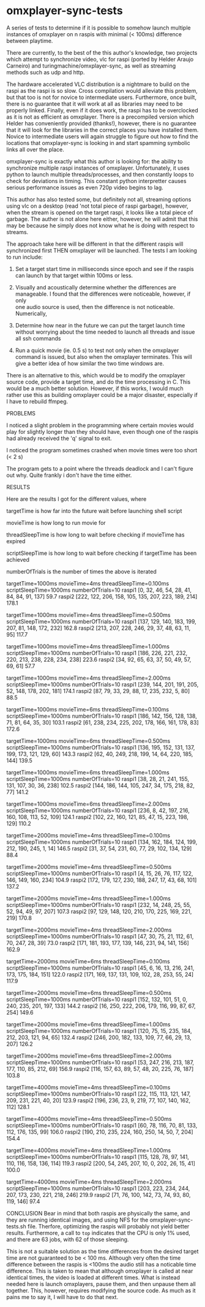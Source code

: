 omxplayer-sync-tests
====================

A series of tests to determine if it is possible to somehow launch
multiple instances of omxplayer on n raspis with minimal (< 100ms)
difference between playtime.

There are currently, to the best of the this author's knowledge, two
projects which attempt to synchronize video, vlc for raspi (ported by
Helder Araujo Carneiro) and turingmachine/omxplayer-sync, as well as
streaming methods such as udp and http.

The hardware accelerated VLC distribution is a nightmare to build on
the raspi as the raspi is so slow. Cross compilation would alleviate
this problem, but that too is not for novice to intermediate users.
Furthermore, once built, there is no guarantee that it will work at
all as libraries may need to be properly linked. Finally, even if it
does work, the raspi has to be overclocked as it is not as efficient as
omxplayer. There is a precompiled version which Helder has conveniently
provided (thanks!), however, there is no guarantee that it will look
for the libraries in the correct places you have installed them. Novice
to intermediate users will again struggle to figure out how to find the
locations that omxplayer-sync is looking in and start spamming symbolic
links all over the place.

omxplayer-sync is exactly what this author is looking for: the ability
to synchronize multiple raspi instances of omxplayer. Unfortunately, it
uses python to launch multiple threads/processes, and then constantly
loops to check for deviations in timing. This constant python
interpretter causes serious performance issues as even 720p video begins
to lag.

This author has also tested some, but definitely not all, streaming
options using vlc on a desktop (read 'not total piece of raspi garbage),
however, when the stream is opened on the target raspi, it looks like a
total piece of garbage. The auther is not alone here either, however, he
will admit that this may be because he simply does not know what he is
doing with respect to streams.

The approach take here will be different in that the different raspis
will synchronized first THEN omxplayer will be launched. The tests I am
looking to run include: 

1) Set a target start time in milliseconds since epoch and see if the
raspis can launch by that target within 100ms or less.

2) Visually and acoustically determine whether the differences are
manageable.
   I found that the differences were noticeable, however, if only       
   one audio source is used, then the difference is not noticeable.     
   Numerically,                                                         

3) Determine how near in the future we can put the target launch time
without worrying about the time needed to launch all threads and issue
all ssh commands

4) Run a quick movie (ie. 0.5 s) to test not only when the omxplayer
command is issued, but also when the omxplayer terminates. This will
give a better idea of how similar the two time windows are.

There is an alternative to this, which would be to modify the omxplayer
source code, provide a target time, and do the time processing in C.
This would be a much better solution. However, if this works, I would
much rather use this as building omxplayer could be a major disaster,
especially if I have to rebuild ffmpeg.

PROBLEMS

   I noticed a slight problem in the programming where certain movies
   would play for slightly longer than they should have, even though one
   of the raspis had already received the 'q' signal to exit.

   I noticed the program sometimes crashed when movie times were too
   short (< 2 s)

   The program gets to a point where the threads deadlock and I can't figure
   out why. Quite frankly i don't have the time either.

RESULTS

Here are the results I got for the different values, where

targetTime is how far into the future wait before launching shell script

movieTime is how long to run movie for

threadSleepTime is how long to wait before checking if movieTime has
expired

scriptSleepTime is how long to wait before checking if targetTime has
been achieved

numberOfTrials is the number of times the above is iterated

targetTime=1000ms movieTime=4ms threadSleepTime=0.100ms scriptSleepTime=1000ms numberOfTrials=10
raspi1
[0, 32, 46, 54, 28, 41, 84, 84, 91, 137]
59.7
raspi2
[222, 122, 206, 158, 105, 135, 207, 223, 189, 214]
178.1

targetTime=1000ms movieTime=4ms threadSleepTime=0.500ms scriptSleepTime=1000ms numberOfTrials=10
raspi1
[137, 129, 140, 183, 199, 207, 81, 148, 172, 232]
162.8
raspi2
[213, 207, 228, 246, 29, 37, 48, 63, 11, 95]
117.7

targetTime=1000ms movieTime=4ms threadSleepTime=1.000ms scriptSleepTime=1000ms numberOfTrials=10
raspi1
[186, 226, 221, 232, 220, 213, 238, 228, 234, 238]
223.6
raspi2
[34, 92, 65, 63, 37, 50, 49, 57, 69, 61]
57.7

targetTime=1000ms movieTime=4ms threadSleepTime=2.000ms scriptSleepTime=1000ms numberOfTrials=10
raspi1
[239, 144, 201, 191, 205, 52, 148, 178, 202, 181]
174.1
raspi2
[87, 79, 33, 29, 88, 17, 235, 232, 5, 80]
88.5

targetTime=1000ms movieTime=6ms threadSleepTime=0.100ms scriptSleepTime=1000ms numberOfTrials=10
raspi1
[186, 142, 156, 128, 138, 71, 81, 64, 35, 30]
103.1
raspi2
[61, 238, 234, 225, 202, 178, 166, 161, 178, 83]
172.6

targetTime=1000ms movieTime=6ms threadSleepTime=0.500ms scriptSleepTime=1000ms numberOfTrials=10
raspi1
[136, 195, 152, 131, 137, 199, 173, 121, 129, 60]
143.3
raspi2
[62, 40, 249, 218, 199, 14, 64, 220, 185, 144]
139.5

targetTime=1000ms movieTime=6ms threadSleepTime=1.000ms scriptSleepTime=1000ms numberOfTrials=10
raspi1
[38, 28, 21, 241, 155, 131, 107, 30, 36, 238]
102.5
raspi2
[144, 186, 144, 105, 247, 34, 175, 218, 82, 77]
141.2

targetTime=1000ms movieTime=6ms threadSleepTime=2.000ms scriptSleepTime=1000ms numberOfTrials=10
raspi1
[236, 8, 42, 197, 216, 160, 108, 113, 52, 109]
124.1
raspi2
[102, 22, 160, 121, 85, 47, 15, 223, 198, 129]
110.2

targetTime=2000ms movieTime=4ms threadSleepTime=0.100ms scriptSleepTime=1000ms numberOfTrials=10
raspi1
[134, 162, 184, 124, 199, 212, 190, 245, 1, 14]
146.5
raspi2
[31, 37, 54, 231, 60, 77, 29, 102, 134, 129]
88.4

targetTime=2000ms movieTime=4ms threadSleepTime=0.500ms scriptSleepTime=1000ms numberOfTrials=10
raspi1
[4, 15, 26, 76, 117, 122, 146, 149, 160, 234]
104.9
raspi2
[172, 179, 127, 230, 188, 247, 17, 43, 68, 101]
137.2

targetTime=2000ms movieTime=4ms threadSleepTime=1.000ms scriptSleepTime=1000ms numberOfTrials=10
raspi1
[232, 14, 248, 25, 55, 52, 94, 49, 97, 207]
107.3
raspi2
[97, 129, 148, 120, 210, 170, 225, 169, 221, 219]
170.8

targetTime=2000ms movieTime=4ms threadSleepTime=2.000ms scriptSleepTime=1000ms numberOfTrials=10
raspi1
[47, 30, 75, 21, 112, 61, 70, 247, 28, 39]
73.0
raspi2
[171, 181, 193, 177, 139, 146, 231, 94, 141, 156]
162.9

targetTime=2000ms movieTime=6ms threadSleepTime=0.100ms scriptSleepTime=1000ms numberOfTrials=10
raspi1
[45, 6, 16, 13, 216, 241, 173, 175, 184, 151]
122.0
raspi2
[171, 169, 137, 131, 109, 102, 28, 253, 55, 24]
117.9

targetTime=2000ms movieTime=6ms threadSleepTime=0.500ms scriptSleepTime=1000ms numberOfTrials=10
raspi1
[152, 132, 101, 51, 0, 240, 235, 201, 197, 133]
144.2
raspi2
[16, 250, 222, 206, 179, 116, 99, 87, 67, 254]
149.6

targetTime=2000ms movieTime=6ms threadSleepTime=1.000ms scriptSleepTime=1000ms numberOfTrials=10
raspi1
[120, 75, 15, 235, 184, 212, 203, 121, 94, 65]
132.4
raspi2
[246, 200, 182, 133, 109, 77, 66, 29, 13, 207]
126.2

targetTime=2000ms movieTime=6ms threadSleepTime=2.000ms scriptSleepTime=1000ms numberOfTrials=10
raspi1
[53, 247, 216, 213, 187, 177, 110, 85, 212, 69]
156.9
raspi2
[116, 157, 63, 89, 57, 48, 20, 225, 76, 187]
103.8

targetTime=4000ms movieTime=4ms threadSleepTime=0.100ms scriptSleepTime=1000ms numberOfTrials=10
raspi1
[22, 115, 113, 121, 147, 209, 231, 221, 40, 20]
123.9
raspi2
[196, 236, 23, 9, 219, 77, 107, 140, 162, 112]
128.1

targetTime=4000ms movieTime=4ms threadSleepTime=0.500ms scriptSleepTime=1000ms numberOfTrials=10
raspi1
[60, 78, 116, 70, 81, 133, 112, 176, 135, 99]
106.0
raspi2
[190, 210, 235, 224, 160, 250, 14, 50, 7, 204]
154.4

targetTime=4000ms movieTime=4ms threadSleepTime=1.000ms scriptSleepTime=1000ms numberOfTrials=10
raspi1
[115, 128, 78, 97, 141, 110, 116, 158, 136, 114]
119.3
raspi2
[200, 54, 245, 207, 10, 0, 202, 26, 15, 41]
100.0

targetTime=4000ms movieTime=4ms threadSleepTime=2.000ms scriptSleepTime=1000ms numberOfTrials=10
raspi1
[203, 223, 234, 244, 207, 173, 230, 221, 218, 246]
219.9
raspi2
[71, 76, 100, 142, 73, 74, 93, 80, 119, 146]
97.4

CONCLUSION
Bear in mind that both raspis are physically the same, and they are
running identical images, and using NFS for the omxplayer-sync-tests.sh
file. Therfore, optimizing the raspis will probably not yield better
results. Furthermore, a call to `top` indicates that the CPU is only 1%
used, and there are 63 jobs, with 62 of those sleeping.

This is not a suitable solution as the time differences from the desired
target time are not guaranteed to be < 100 ms. Although very often the
time difference between the raspis is <100ms the audio still has a
noticable time difference. This is taken to mean that although omxplayer
is called at near identical times, the video is loaded at different
times. What is instead needed here is launch omxplayers, pause them, and
then unpause them all together. This, however, requires modifying the
source code. As much as it pains me to say it, I will have to do that
next.
